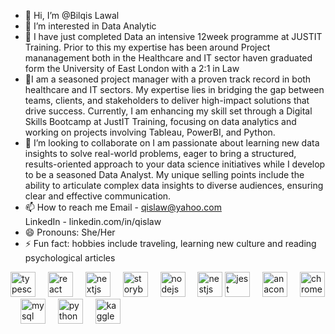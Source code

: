 - 👋 Hi, I’m @Bilqis Lawal
- 👀 I’m interested in Data Analytic
- 🌱 I have just completed Data an intensive 12week programme at JUSTIT Training. Prior to this my expertise has been around Project mananagement both in the Healthcare and IT sector haven graduated form the University of East London with a 2:1 in Law
- 💞️I am a seasoned project manager with a proven track record in both healthcare and IT sectors. My expertise lies in bridging the gap between teams, clients, and stakeholders to deliver high-impact solutions that drive success. Currently, I am enhancing my skill set through a Digital Skills Bootcamp at JustIT Training, focusing on data analytics and working on projects involving Tableau, PowerBI, and Python.
- 💞️ I’m looking to collaborate on I am passionate about learning new data insights to solve real-world problems, eager to bring a structured, results-oriented approach to your data science initiatives while I develop to be a seasoned Data Analyst. My unique selling points include the ability to articulate complex data insights to diverse audiences, ensuring clear and effective communication. 
- 📫 How to reach me Email - qislaw@yahoo.com<br>LinkedIn - linkedin.com/in/qislaw 
- 😄 Pronouns: She/Her
- ⚡ Fun fact: hobbies include traveling, learning new culture and reading psychological articles


<div align="left">

  <img src="https://cdn.jsdelivr.net/gh/devicons/devicon/icons/typescript/typescript-original.svg" height="40" alt="typescript logo"  />
  <img width="12" />
  <img src="https://cdn.jsdelivr.net/gh/devicons/devicon/icons/react/react-original.svg" height="40" alt="react logo"  />
  <img width="12" />
  <img src="https://cdn.jsdelivr.net/gh/devicons/devicon/icons/nextjs/nextjs-original.svg" height="40" alt="nextjs logo"  />
  <img width="12" />
  <img src="https://cdn.jsdelivr.net/gh/devicons/devicon/icons/storybook/storybook-original.svg" height="40" alt="storybook logo"  />
  <img width="12" />
  <img src="https://cdn.jsdelivr.net/gh/devicons/devicon/icons/nodejs/nodejs-original.svg" height="40" alt="nodejs logo"  />
  <img width="12" />
  <img src="https://cdn.jsdelivr.net/gh/devicons/devicon/icons/nestjs/nestjs-plain.svg" height="40" alt="nestjs logo"  />
  <img src="https://cdn.jsdelivr.net/gh/devicons/devicon/icons/jest/jest-plain.svg" height="40" alt="jest logo"  />
  <img width="12" />
  <img src="https://cdn.jsdelivr.net/gh/devicons/devicon/icons/anaconda/anaconda-original.svg" height="40" alt="anaconda logo"  />
  <img width="12" />
  <img src="https://cdn.jsdelivr.net/gh/devicons/devicon/icons/chrome/chrome-original.svg" height="40" alt="chrome logo"  />
  <img width="12" />
  <img src="https://cdn.jsdelivr.net/gh/devicons/devicon/icons/mysql/mysql-original.svg" height="40" alt="mysql logo"  />
  <img width="12" />
  <img src="https://cdn.jsdelivr.net/gh/devicons/devicon/icons/python/python-original.svg" height="40" alt="python logo"  />
  <img width="12" />
  <img src="https://cdn.jsdelivr.net/gh/devicons/devicon/icons/kaggle/kaggle-original.svg" height="40" alt="kaggle logo"  />
</div>

###
